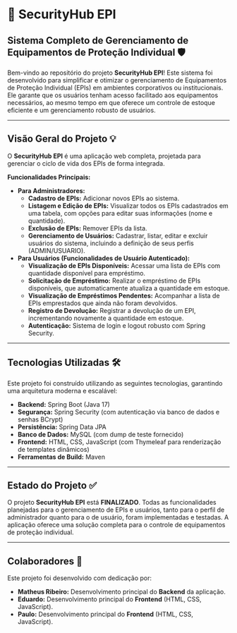 # 🚀 SecurityHub EPI

## Sistema Completo de Gerenciamento de Equipamentos de Proteção Individual 🛡️

Bem-vindo ao repositório do projeto **SecurityHub EPI**! Este sistema foi desenvolvido para simplificar e otimizar o gerenciamento de Equipamentos de Proteção Individual (EPIs) em ambientes corporativos ou institucionais. Ele garante que os usuários tenham acesso facilitado aos equipamentos necessários, ao mesmo tempo em que oferece um controle de estoque eficiente e um gerenciamento robusto de usuários.

---

## Visão Geral do Projeto 💡

O **SecurityHub EPI** é uma aplicação web completa, projetada para gerenciar o ciclo de vida dos EPIs de forma integrada.

**Funcionalidades Principais:**

* **Para Administradores:**
    * **Cadastro de EPIs:** Adicionar novos EPIs ao sistema.
    * **Listagem e Edição de EPIs:** Visualizar todos os EPIs cadastrados em uma tabela, com opções para editar suas informações (nome e quantidade).
    * **Exclusão de EPIs:** Remover EPIs da lista.
    * **Gerenciamento de Usuários:** Cadastrar, listar, editar e excluir usuários do sistema, incluindo a definição de seus perfis (ADMIN/USUARIO).
* **Para Usuários (Funcionalidades de Usuário Autenticado):**
    * **Visualização de EPIs Disponíveis:** Acessar uma lista de EPIs com quantidade disponível para empréstimo.
    * **Solicitação de Empréstimo:** Realizar o empréstimo de EPIs disponíveis, que automaticamente atualiza a quantidade em estoque.
    * **Visualização de Empréstimos Pendentes:** Acompanhar a lista de EPIs emprestados que ainda não foram devolvidos.
    * **Registro de Devolução:** Registrar a devolução de um EPI, incrementando novamente a quantidade em estoque.
    * **Autenticação:** Sistema de login e logout robusto com Spring Security.

---

## Tecnologias Utilizadas 🛠️

Este projeto foi construído utilizando as seguintes tecnologias, garantindo uma arquitetura moderna e escalável:

* **Backend:** Spring Boot (Java 17)
* **Segurança:** Spring Security (com autenticação via banco de dados e senhas BCrypt)
* **Persistência:** Spring Data JPA
* **Banco de Dados:** MySQL (com dump de teste fornecido)
* **Frontend:** HTML, CSS, JavaScript (com Thymeleaf para renderização de templates dinâmicos)
* **Ferramentas de Build:** Maven

---

## Estado do Projeto ✅

O projeto **SecurityHub EPI** está **FINALIZADO**. Todas as funcionalidades planejadas para o gerenciamento de EPIs e usuários, tanto para o perfil de administrador quanto para o de usuário, foram implementadas e testadas. A aplicação oferece uma solução completa para o controle de equipamentos de proteção individual.

---

## Colaboradores 👋

Este projeto foi desenvolvido com dedicação por:

* **Matheus Ribeiro:** Desenvolvimento principal do **Backend** da aplicação.
* **Eduardo:** Desenvolvimento principal do **Frontend** (HTML, CSS, JavaScript).
* **Paulo:** Desenvolvimento principal do **Frontend** (HTML, CSS, JavaScript).
